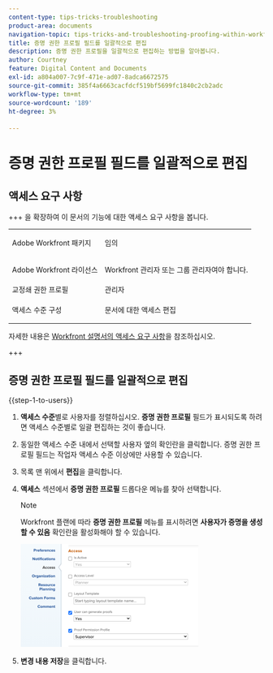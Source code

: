 ```yaml
---
content-type: tips-tricks-troubleshooting
product-area: documents
navigation-topic: tips-tricks-and-troubleshooting-proofing-within-workfront
title: 증명 권한 프로필 필드를 일괄적으로 편집
description: 증명 권한 프로필을 일괄적으로 편집하는 방법을 알아봅니다.
author: Courtney
feature: Digital Content and Documents
exl-id: a804a007-7c9f-471e-ad07-8adca6672575
source-git-commit: 385f4a6663cacfdcf519bf5699fc1840c2cb2adc
workflow-type: tm+mt
source-wordcount: '189'
ht-degree: 3%

---
```


# 증명 권한 프로필 필드를 일괄적으로 편집

## 액세스 요구 사항

+++ 을 확장하여 이 문서의 기능에 대한 액세스 요구 사항을 봅니다.

<table style="table-layout:auto"> 
 <col> 
 <col> 
 <tbody> 
  <tr> 
   <td role="rowheader">Adobe Workfront 패키지</td> 
   <td> <p>임의</p> </td> 
  </tr> 
  <tr> 
   <td role="rowheader">Adobe Workfront 라이선스</td> 
   <td> <p>Workfront 관리자 또는 그룹 관리자여야 합니다.</p> </td> 
  </tr> 
  <tr> 
   <td role="rowheader">교정쇄 권한 프로필 </td> 
   <td>관리자</td> 
  </tr> 
  <tr> 
   <td role="rowheader">액세스 수준 구성</td> 
   <td> <p>문서에 대한 액세스 편집</p></td> 
  </tr> 
 </tbody> 
</table>

자세한 내용은 [Workfront 설명서의 액세스 요구 사항](/help/quicksilver/administration-and-setup/add-users/access-levels-and-object-permissions/access-level-requirements-in-documentation.md)을 참조하십시오.

+++

## 증명 권한 프로필 필드를 일괄적으로 편집

{{step-1-to-users}}

1. **액세스 수준**&#x200B;별로 사용자를 정렬하십시오. **증명 권한 프로필** 필드가 표시되도록 하려면 액세스 수준별로 일괄 편집하는 것이 좋습니다.

1. 동일한 액세스 수준 내에서 선택할 사용자 옆의 확인란을 클릭합니다. 증명 권한 프로필 필드는 작업자 액세스 수준 이상에만 사용할 수 있습니다.
1. 목록 맨 위에서 **편집**&#x200B;을 클릭합니다.
1. **액세스** 섹션에서 **증명 권한 프로필** 드롭다운 메뉴를 찾아 선택합니다.

   >[!NOTE]
   >
   >Workfront 플랜에 따라 **증명 권한 프로필** 메뉴를 표시하려면 **사용자가 증명을 생성할 수 있음** 확인란을 활성화해야 할 수 있습니다.

   ![증명 권한 프로필](assets/proof-permission-profile-350x203.png)

1. **변경 내용 저장**&#x200B;을 클릭합니다.
